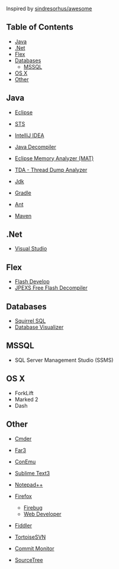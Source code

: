 
Inspired by [sindresorhus/awesome](https://github.com/sindresorhus/awesome)

## Table of Contents

- [Java](#java)
- [.Net](#.net)
- [Flex](#flex)
- [Databases](#databases)
	- [MSSQL](#mssql)
- [OS X](#os-x)
- [Other](#other)

## Java
- [Eclipse](https://www.eclipse.org/downloads/)
- [STS](http://spring.io/tools/sts/all)
- [IntelliJ IDEA](http://www.jetbrains.com/idea/download/)

- [Java Decompiler](http://jd.benow.ca/)
- [Eclipse Memory Analyzer (MAT)](http://www.eclipse.org/mat/)
- [TDA - Thread Dump Analyzer](https://java.net/projects/tda)

- [Jdk](http://www.oracle.com/technetwork/java/javase/downloads/index.html)
- [Gradle](http://www.gradle.org/)
- [Ant](https://ant.apache.org/)
- [Maven](http://maven.apache.org/)

## .Net
- [Visual Studio](https://www.visualstudio.com/)

## Flex

- [Flash Develop](http://www.flashdevelop.org/)
- [JPEXS Free Flash Decompiler](http://www.free-decompiler.com/flash/)

## Databases
- [Squirrel SQL](http://squirrel-sql.sourceforge.net)
- [Database Visualizer](https://www.dbvis.com)

## MSSQL
- SQL Server Management Studio (SSMS)

## OS X
- ForkLift
- Marked 2
- Dash

## Other
- [Cmder](http://cmder.net)
- [Far3](http://www.farmanager.com/download.php?l=en)
- [ConEmu](http://code.google.com/p/conemu-maximus5/)

- [Sublime Text3](http://www.sublimetext.com/3)
- [Notepad++](http://notepad-plus-plus.org/)

- [Firefox](http://www.mozilla.org/en-US/firefox/all/)
	- [Firebug](https://getfirebug.com/)
	- [Web Developer](https://addons.mozilla.org/en-US/firefox/addon/web-developer/)
- [Fiddler](http://www.telerik.com/download/fiddler)

- [TortoiseSVN](http://tortoisesvn.net/downloads.html)
- [Commit Monitor](http://stefanstools.sourceforge.net/CommitMonitor.html)
- [SourceTree](https://www.sourcetreeapp.com)
